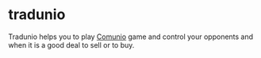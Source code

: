 # tradunio

Tradunio helps you to play <a href="http://www.comunio.es">Comunio</a> game and control your opponents and when it is a good deal to sell or to buy.